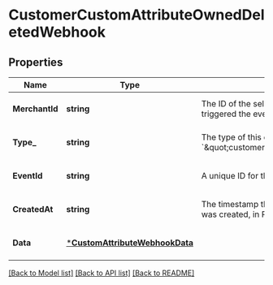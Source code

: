 # CustomerCustomAttributeOwnedDeletedWebhook

## Properties

 Name           | Type                                                             | Description                                                                                             | Notes                        
----------------|------------------------------------------------------------------|---------------------------------------------------------------------------------------------------------|------------------------------
 **MerchantId** | **string**                                                       | The ID of the seller associated with the event that triggered the event notification.                   | [optional] [default to null] 
 **Type_**      | **string**                                                       | The type of this event. The value is &#x60;\&quot;customer.custom_attribute.owned.deleted\&quot;&#x60;. | [optional] [default to null] 
 **EventId**    | **string**                                                       | A unique ID for the event notification.                                                                 | [optional] [default to null] 
 **CreatedAt**  | **string**                                                       | The timestamp that indicates when the event notification was created, in RFC 3339 format.               | [optional] [default to null] 
 **Data**       | [***CustomAttributeWebhookData**](CustomAttributeWebhookData.md) |                                                                                                         | [optional] [default to null] 

[[Back to Model list]](../README.md#documentation-for-models) [[Back to API list]](../README.md#documentation-for-api-endpoints) [[Back to README]](../README.md)

